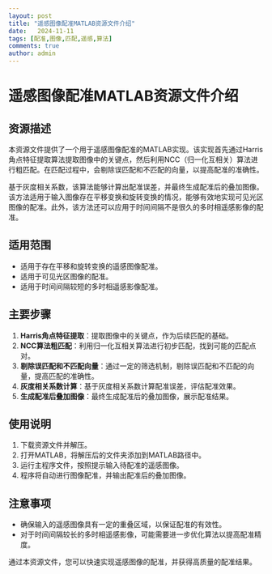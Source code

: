 ```yaml
---
layout: post
title: "遥感图像配准MATLAB资源文件介绍"
date:   2024-11-11
tags: [配准,图像,匹配,遥感,算法]
comments: true
author: admin
---
```

# 遥感图像配准MATLAB资源文件介绍

## 资源描述

本资源文件提供了一个用于遥感图像配准的MATLAB实现。该实现首先通过Harris角点特征提取算法提取图像中的关键点，然后利用NCC（归一化互相关）算法进行粗匹配。在匹配过程中，会剔除误匹配和不匹配的向量，以提高配准的准确性。

基于灰度相关系数，该算法能够计算出配准误差，并最终生成配准后的叠加图像。该方法适用于输入图像存在平移变换和旋转变换的情况，能够有效地实现可见光区图像的配准。此外，该方法还可以应用于时间间隔不是很久的多时相遥感影像的配准。

## 适用范围

- 适用于存在平移和旋转变换的遥感图像配准。
- 适用于可见光区图像的配准。
- 适用于时间间隔较短的多时相遥感影像配准。

## 主要步骤

1. **Harris角点特征提取**：提取图像中的关键点，作为后续匹配的基础。
2. **NCC算法粗匹配**：利用归一化互相关算法进行初步匹配，找到可能的匹配点对。
3. **剔除误匹配和不匹配向量**：通过一定的筛选机制，剔除误匹配和不匹配的向量，提高匹配的准确性。
4. **灰度相关系数计算**：基于灰度相关系数计算配准误差，评估配准效果。
5. **生成配准后叠加图像**：最终生成配准后的叠加图像，展示配准结果。

## 使用说明

1. 下载资源文件并解压。
2. 打开MATLAB，将解压后的文件夹添加到MATLAB路径中。
3. 运行主程序文件，按照提示输入待配准的遥感图像。
4. 程序将自动进行图像配准，并输出配准后的叠加图像。

## 注意事项

- 确保输入的遥感图像具有一定的重叠区域，以保证配准的有效性。
- 对于时间间隔较长的多时相遥感影像，可能需要进一步优化算法以提高配准精度。

通过本资源文件，您可以快速实现遥感图像的配准，并获得高质量的配准结果。
